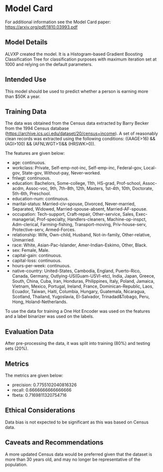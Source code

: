 # Model Card

For additional information see the Model Card paper: https://arxiv.org/pdf/1810.03993.pdf

## Model Details

ALVXP created the model. It is a Histogram-based Gradient Boosting Classification Tree for classification purposes with maximum iteration set at 1000 and relying on the default parameters.

## Intended Use

This model should be used to predict whether a person is earning more than $50K a year.

## Training Data

The data was obtained from the Census data extracted by Barry Becker from the 1994 Census database (https://archive.ics.uci.edu/dataset/20/census+income). A set of reasonably clean records was extracted using the following conditions: ((AAGE>16) && (AGI>100) && (AFNLWGT>1)&& (HRSWK>0)).

The features are given below:

- age: continuous.
- workclass: Private, Self-emp-not-inc, Self-emp-inc, Federal-gov, Local-gov, State-gov, Without-pay, Never-worked.
- fnlwgt: continuous.
- education: Bachelors, Some-college, 11th, HS-grad, Prof-school, Assoc-acdm, Assoc-voc, 9th, 7th-8th, 12th, Masters, 1st-4th, 10th, Doctorate, 5th-6th, Preschool.
- education-num: continuous.
- marital-status: Married-civ-spouse, Divorced, Never-married, Separated, Widowed, Married-spouse-absent, Married-AF-spouse.
- occupation: Tech-support, Craft-repair, Other-service, Sales, Exec-managerial, Prof-specialty, Handlers-cleaners, Machine-op-inspct, Adm-clerical, Farming-fishing, Transport-moving, Priv-house-serv, Protective-serv, Armed-Forces.
- relationship: Wife, Own-child, Husband, Not-in-family, Other-relative, Unmarried.
- race: White, Asian-Pac-Islander, Amer-Indian-Eskimo, Other, Black.
- sex: Female, Male.
- capital-gain: continuous.
- capital-loss: continuous.
- hours-per-week: continuous.
- native-country: United-States, Cambodia, England, Puerto-Rico, Canada, Germany, Outlying-US(Guam-USVI-etc), India, Japan, Greece, South, China, Cuba, Iran, Honduras, Philippines, Italy, Poland, Jamaica, Vietnam, Mexico, Portugal, Ireland, France, Dominican-Republic, Laos, Ecuador, Taiwan, Haiti, Columbia, Hungary, Guatemala, Nicaragua, Scotland, Thailand, Yugoslavia, El-Salvador, Trinadad&Tobago, Peru, Hong, Holand-Netherlands.

To use the data for training a One Hot Encoder was used on the features and a label binarizer was used on the labels.

## Evaluation Data

After pre-processing the data, it was split into training (80%) and testing sets (20%). 

## Metrics

The metrics are given below:
- precision: 0.7755102040816326
- recall: 0.6666666666666666
- fbeta: 0.7169811320754716

## Ethical Considerations

Data bias is not expected to be significant as this was based on Census data.

## Caveats and Recommendations

A more updated Census data would be preferred given that the dataset is more than 30 years old, and may no longer be representative of the population.